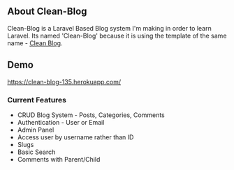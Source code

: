 ## About Clean-Blog

Clean-Blog is a Laravel Based Blog system I'm making in order to learn Laravel. Its named 'Clean-Blog' because it is using the template of the same name - [Clean Blog](https://github.com/StartBootstrap/startbootstrap-clean-blog).

## Demo

https://clean-blog-135.herokuapp.com/

### Current Features
- CRUD Blog System - Posts, Categories, Comments
- Authentication - User or Email
- Admin Panel
- Access user by username rather than ID
- Slugs
- Basic Search
- Comments with Parent/Child

